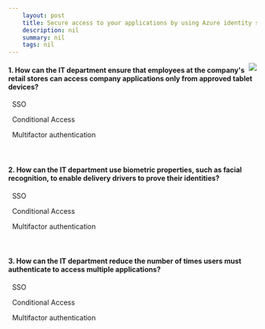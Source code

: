 ```yaml
---
    layout: post
    title: Secure access to your applications by using Azure identity services 
    description: nil
    summary: nil
    tags: nil
---
```



 <a target="_blank" href="https://docs.microsoft.com/en-us/learn/modules/secure-access-azure-identity-services/5-knowledge-check/"><i class="fas fa-external-link-alt"></i> </a>
 <img align="right" src="https://docs.microsoft.com/en-us/learn/achievements/examine-core-identity-services.svg">
####  1. How can the IT department ensure that employees at the company's retail stores can access company applications only from approved tablet devices?


<i class='far fa-square'></i> &nbsp;&nbsp;SSO

<i class='fas fa-check-square' style='color: Dodgerblue;'></i> &nbsp;&nbsp;Conditional Access

<i class='far fa-square'></i> &nbsp;&nbsp;Multifactor authentication
<br />
<br />
<br />

####  2. How can the IT department use biometric properties, such as facial recognition, to enable delivery drivers to prove their identities?


<i class='far fa-square'></i> &nbsp;&nbsp;SSO

<i class='far fa-square'></i> &nbsp;&nbsp;Conditional Access

<i class='fas fa-check-square' style='color: Dodgerblue;'></i> &nbsp;&nbsp;Multifactor authentication
<br />
<br />
<br />

####  3. How can the IT department reduce the number of times users must authenticate to access multiple applications?


<i class='fas fa-check-square' style='color: Dodgerblue;'></i> &nbsp;&nbsp;SSO

<i class='far fa-square'></i> &nbsp;&nbsp;Conditional Access

<i class='far fa-square'></i> &nbsp;&nbsp;Multifactor authentication
<br />
<br />
<br />
